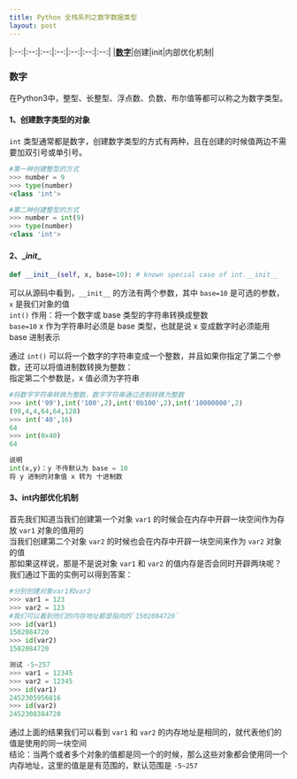 ```yaml
---
title: Python 全栈系列之数字数据类型
layout: post
---
```


<div id='toggle'></div>

|:--:|:--:|:--:|:--:|:--:|:--:|:--:|
|**[数字](#z1)**|创建|init|内部优化机制|


<h3 id='z1'>数字</h3>

在Python3中，整型、长整型、浮点数、负数、布尔值等都可以称之为数字类型。  

#### 1、创建数字类型的对象

`int` 类型通常都是数字，创建数字类型的方式有两种，且在创建的时候值两边不需要加双引号或单引号。  
```python
#第一种创建整型的方式
>>> number = 9
>>> type(number)
<class 'int'>

#第二种创建整型的方式
>>> number = int(9)
>>> type(number)
<class 'int'>
```

#### 2、\__init__

```python
def __init__(self, x, base=10): # known special case of int.__init__
```

可以从源码中看到，`__init__` 的方法有两个参数，其中 `base=10` 是可选的参数，`x` 是我们对象的值  
`int()` 作用：将一个数字或 base 类型的字符串转换成整数  
`base=10` x 作为字符串时必须是 base 类型，也就是说 x 变成数字时必须能用 base 进制表示  

通过 `int()` 可以将一个数字的字符串变成一个整数，并且如果你指定了第二个参数，还可以将值进制数转换为整数：  
指定第二个参数是，x 值必须为字符串
```python
#将数字字符串转换为整数，数字字符串通过进制转换为整数
>>> int('99'),int('100',2),int('0b100',2),int('10000000',2)
(99,4,4,64,64,128)
>>> int('40',16)
64
>>> int(0x40)
64

说明
int(x,y)：y 不传默认为 base = 10 
将 y 进制的对象值 x 转为 十进制数
```

#### 3、int内部优化机制

首先我们知道当我们创建第一个对象 `var1` 的时候会在内存中开辟一块空间作为存放 `var1` 对象的值用的  
当我们创建第二个对象 `var2` 的时候也会在内存中开辟一块空间来作为 `var2` 对象的值  
那如果这样说，那是不是说对象 `var1` 和 `var2` 的值内存是否会同时开辟两块呢？我们通过下面的实例可以得到答案：
```python
#分别创建对象var1和var2
>>> var1 = 123
>>> var2 = 123
#我们可以看到他们的内存地址都是指向的`1502084720`
>>> id(var1)
1502084720
>>> id(var2)
1502084720

测试 -5~257
>>> var1 = 12345
>>> var2 = 12345
>>> id(var1)
2452305956816
>>> id(var2)
2452308384720

```

通过上面的结果我们可以看到 `var1` 和 `var2` 的内存地址是相同的，就代表他们的值是使用的同一块空间  
结论：当两个或者多个对象的值都是同一个的时候，那么这些对象都会使用同一个内存地址，这里的值是是有范围的，默认范围是 `-5~257`  
